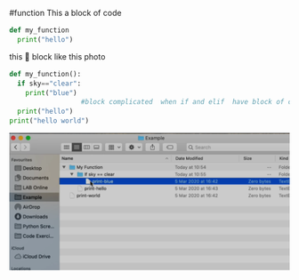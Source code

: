 #function
This a block of code
```python
def my_function
  print("hello")
  ```

this 🔽 block like this photo
```python
def my_function():
  if sky=="clear":
    print("blue")
                  #block complicated  when if and elif  have block of code 
  print("hello")
print("hello world")
```
![block of code](https://raw.githubusercontent.com/wer340/python-angelayu/main/day-6/blockofcode.png)
